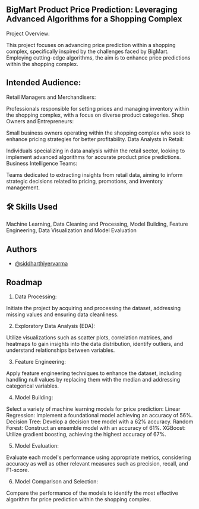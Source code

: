  ## BigMart Product Price Prediction: Leveraging Advanced Algorithms for a Shopping Complex

Project Overview:

This project focuses on advancing price prediction within a shopping complex, specifically inspired by the challenges faced by BigMart. Employing cutting-edge algorithms, the aim is to enhance price predictions within the shopping complex.

## Intended Audience:

Retail Managers and Merchandisers:

Professionals responsible for setting prices and managing inventory within the shopping complex, with a focus on diverse product categories.
Shop Owners and Entrepreneurs:

Small business owners operating within the shopping complex who seek to enhance pricing strategies for better profitability.
Data Analysts in Retail:

Individuals specializing in data analysis within the retail sector, looking to implement advanced algorithms for accurate product price predictions.
Business Intelligence Teams:

Teams dedicated to extracting insights from retail data, aiming to inform strategic decisions related to pricing, promotions, and inventory management.

## 🛠 Skills Used 
Machine Learning,
Data Cleaning and Processing,
Model Building,
Feature Engineering,
Data Visualization and
Model Evaluation


## Authors

- [@siddharthiyervarma](https://www.github.com/siddharthiyervarma)


## Roadmap

1. Data Processing:

Initiate the project by acquiring and processing the dataset, addressing missing values and ensuring data cleanliness.

2. Exploratory Data Analysis (EDA):

Utilize visualizations such as scatter plots, correlation matrices, and heatmaps to gain insights into the data distribution, identify outliers, and understand relationships between variables.

3. Feature Engineering:

Apply feature engineering techniques to enhance the dataset, including handling null values by replacing them with the median and addressing categorical variables.

4. Model Building:

Select a variety of machine learning models for price prediction:
Linear Regression: Implement a foundational model achieving an accuracy of 56%.
Decision Tree: Develop a decision tree model with a 62% accuracy.
Random Forest: Construct an ensemble model with an accuracy of 61%.
XGBoost: Utilize gradient boosting, achieving the highest accuracy of 67%.

5. Model Evaluation:

Evaluate each model's performance using appropriate metrics, considering accuracy as well as other relevant measures such as precision, recall, and F1-score.

6. Model Comparison and Selection:

Compare the performance of the models to identify the most effective algorithm for price prediction within the shopping complex.